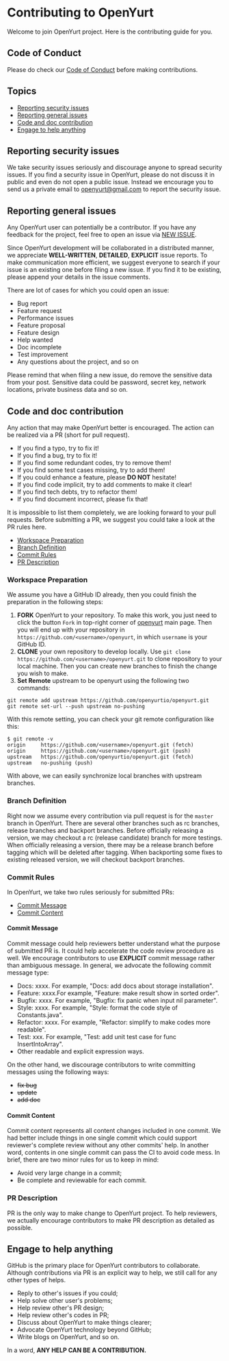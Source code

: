 # Contributing to OpenYurt

Welcome to join OpenYurt project. Here is the contributing guide for you.

## Code of Conduct

Please do check our [Code of Conduct](CODE_OF_CONDUCT.md) before making contributions.

## Topics

* [Reporting security issues](#reporting-security-issues)
* [Reporting general issues](#reporting-general-issues)
* [Code and doc contribution](#code-and-doc-contribution)
* [Engage to help anything](#engage-to-help-anything)

## Reporting security issues

We take security issues seriously and discourage anyone to spread security issues. If you find a security issue in OpenYurt, please do not discuss it in public and even do not open a public issue. Instead we encourage you to send us a private email to  [openyurt@gmail.com](mailto:openyurt@gmail.com) to report the security issue.

## Reporting general issues

Any OpenYurt user can potentially be a contributor. If you have any feedback for the project, feel free to open an issue via [NEW ISSUE](https://github.com/openyurtio/openyurt/issues/new).

Since OpenYurt development will be collaborated in a distributed manner, we appreciate **WELL-WRITTEN**, **DETAILED**, **EXPLICIT** issue reports. To make communication more efficient, we suggest everyone to search if your issue is an existing one before filing a new issue. If you find it to be existing, please append your details in the issue comments.

There are lot of cases for which you could open an issue:

* Bug report
* Feature request
* Performance issues
* Feature proposal
* Feature design
* Help wanted
* Doc incomplete
* Test improvement
* Any questions about the project, and so on

Please remind that when filing a new issue, do remove the sensitive data from your post. Sensitive data could be password, secret key, network locations, private business data and so on.

## Code and doc contribution

Any action that may make OpenYurt better is encouraged. The action can be realized via a PR (short for pull request).

* If you find a typo, try to fix it!
* If you find a bug, try to fix it!
* If you find some redundant codes, try to remove them!
* If you find some test cases missing, try to add them!
* If you could enhance a feature, please **DO NOT** hesitate!
* If you find code implicit, try to add comments to make it clear!
* If you find tech debts, try to refactor them!
* If you find document incorrect, please fix that!

It is impossible to list them completely, we are looking forward to your pull requests.
Before submitting a PR, we suggest you could take a look at the PR rules here.

* [Workspace Preparation](#workspace-preparation)
* [Branch Definition](#branch-definition)
* [Commit Rules](#commit-rules)
* [PR Description](#pr-description)

### Workspace Preparation

We assume you have a GitHub ID already, then you could finish the preparation in the following steps:

1. **FORK** OpenYurt to your repository. To make this work, you just need to click the button `Fork` in top-right corner of [openyurt](https://github.com/openyurtio/openyurt) main page. Then you will end up with your repository in `https://github.com/<username>/openyurt`, in which `username` is your GitHub ID.
1. **CLONE** your own repository to develop locally. Use `git clone https://github.com/<username>/openyurt.git` to clone repository to your local machine. Then you can create new branches to finish the change you wish to make.
1. **Set Remote** upstream to be openyurt using the following two commands:

```
git remote add upstream https://github.com/openyurtio/openyurt.git
git remote set-url --push upstream no-pushing
```

With this remote setting, you can check your git remote configuration like this:

```
$ git remote -v
origin     https://github.com/<username>/openyurt.git (fetch)
origin     https://github.com/<username>/openyurt.git (push)
upstream   https://github.com/openyurtio/openyurt.git (fetch)
upstream   no-pushing (push)
```

With above, we can easily synchronize local branches with upstream branches.

### Branch Definition

Right now we assume every contribution via pull request is for the `master` branch in OpenYurt.
There are several other branches such as rc branches, release branches and backport branches.
Before officially releasing a version, we may checkout a rc (release candidate) branch for more testings.
When officially releasing a version, there may be a release branch before tagging which will be deleted after tagging.
When backporting some fixes to existing released version, we will checkout backport branches.

### Commit Rules

In OpenYurt, we take two rules seriously for submitted PRs:

* [Commit Message](#commit-message)
* [Commit Content](#commit-content)

#### Commit Message

Commit message could help reviewers better understand what the purpose of submitted PR is. It could help accelerate the code review procedure as well. We encourage contributors to use **EXPLICIT** commit message rather than ambiguous message. In general, we advocate the following commit message type:

* Docs: xxxx. For example, "Docs: add docs about storage installation".
* Feature: xxxx.For example, "Feature: make result show in sorted order".
* Bugfix: xxxx. For example, "Bugfix: fix panic when input nil parameter".
* Style: xxxx. For example, "Style: format the code style of Constants.java".
* Refactor: xxxx. For example, "Refactor: simplify to make codes more readable".
* Test: xxx. For example, "Test: add unit test case for func InsertIntoArray".
* Other readable and explicit expression ways.

On the other hand, we discourage contributors to write committing messages using the following ways:

* ~~fix bug~~
* ~~update~~
* ~~add doc~~

#### Commit Content

Commit content represents all content changes included in one commit. We had better include things in one single commit which could support reviewer's complete review without any other commits' help. In another word, contents in one single commit can pass the CI to avoid code mess. In brief, there are two minor rules for us to keep in mind:

* Avoid very large change in a commit;
* Be complete and reviewable for each commit.

### PR Description

PR is the only way to make change to OpenYurt project. To help reviewers, we actually encourage contributors to make PR description as detailed as possible.

## Engage to help anything

GitHub is the primary place for OpenYurt contributors to collaborate. Although contributions via PR is an explicit way to help, we still call for any other types of helps.

* Reply to other's issues if you could;
* Help solve other user's problems;
* Help review other's PR design;
* Help review other's codes in PR;
* Discuss about OpenYurt to make things clearer;
* Advocate OpenYurt technology beyond GitHub;
* Write blogs on OpenYurt, and so on.

In a word, **ANY HELP CAN BE A CONTRIBUTION.**
